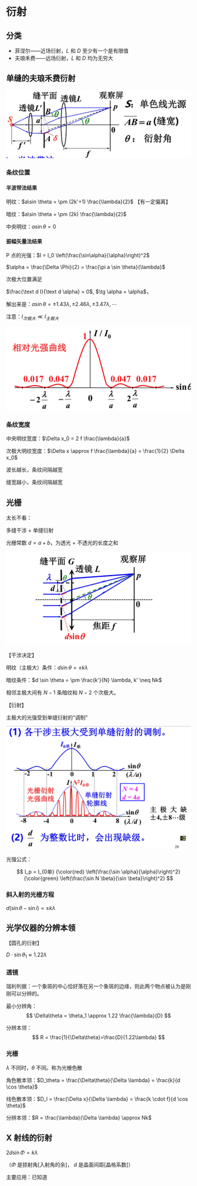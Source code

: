 # 衍射

## 分类

+ 菲涅尔——近场衍射，$L$ 和 $D$ 至少有一个是有限值
+ 夫琅禾费——远场衍射，$L$ 和 $D$ 均为无穷大

## 单缝的夫琅禾费衍射

![](23.assets/2022-06-06-15-54-35.png)


### 条纹位置

#### 半波带法结果

明纹：$a\sin \theta = \pm (2k'+1) \frac{\lambda}{2}$ 【有一定偏离】

暗纹：$a\sin \theta = \pm (2k) \frac{\lambda}{2}$

中央明纹：$a \sin \theta = 0$

#### 振幅矢量法结果

P 点的光强：$I = I_0 \left(\frac{\sin\alpha}{\alpha}\right)^2$

$\alpha = \frac{\Delta \Phi}{2} = \frac{\pi a \sin \theta}{\lambda}$

次极大位置满足 

$\frac{\text d I}{\text d \alpha} = 0$, $\tg \alpha = \alpha$，

解出来是：$a\sin \theta = \pm 1.43 \lambda, \pm 2.46\lambda, \pm 3.47 \lambda, \cdots$

注意：$I_{次极大} \ll I_{主极大}$

![](23.assets/2022-06-06-16-07-43.png)

### 条纹宽度

中央明纹宽度：$\Delta x_0 = 2 f \frac{\lambda}{a}$

次极大明纹宽度：$\Delta x \approx f \frac{\lambda}{a} = \frac{1}{2} \Delta x_0$

波长越长，条纹间隔越宽

缝宽越小，条纹间隔越宽

## 光栅

太长不看：

多缝干涉 + 单缝衍射

光栅常数 $d = a + b$，为透光 + 不透光的长度之和

![](23.assets/2022-06-06-16-25-50.png)

【干涉决定】

明纹（主极大）条件：$d \sin \theta = \pm k \lambda$  

暗纹条件：$d \sin \theta = \pm \frac{k'}{N} \lambda, k' \neq Nk$

相邻主极大间有 $N-1$ 条暗纹和 $N-2$ 个次极大。


【衍射】

主极大的光强受到单缝衍射的“调制”

![](23.assets/2022-06-06-16-36-45.png)

光强公式：

$$
I_p = I_{0单} {\color{red} \left(\frac{\sin \alpha}{\alpha}\right)^2} {\color{green} \left(\frac{\sin N \beta}{\sin \beta}\right)^2} 
$$

### 斜入射的光栅方程

$d (\sin \theta - \sin i) = \pm k \lambda$

## 光学仪器的分辨本领

【圆孔的衍射】

$D \cdot \sin \theta_1 \approx 1.22 \lambda$

### 透镜

瑞利判据：一个象斑的中心恰好落在另一个象斑的边缘，则此两个物点被认为是刚刚可以分辨的。

最小分辨角：
$$
\Delta\theta = \theta_1 \approx 1.22 \frac{\lambda}{D}
$$

分辨本领：
$$
R = \frac{1}{\Delta\theta}=\frac{D}{1.22\lambda}
$$

### 光栅

$\lambda$ 不同时，$\theta$ 不同。称为光栅色散

角色散本领：$D_\theta = \frac{\Delta\theta}{\Delta \lambda} = \frac{k}{d \cos \theta}$

线色散本领：$D_l = \frac{\Delta x}{\Delta \lambda} = \frac{k \cdot f}{d \cos \theta}$

分辨本领：$R = \frac{\lambda}{\Delta \lambda} \approx Nk$

## X 射线的衍射

$2d \sin \Phi = k \lambda$

（$\Phi$ 是掠射角[入射角的余]， $d$ 是晶面间距[晶格系数]）

主要应用：已知道